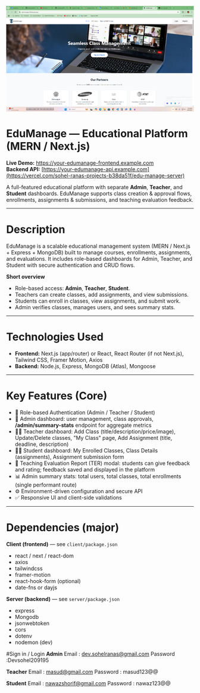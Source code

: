 <!-- Banner (replace with your banner URL) -->

![EduManage Banner](https://raw.githubusercontent.com/sohelrana6105/EduManage-client/main/src/assets/Edu_banner.png)


# EduManage — Educational Platform (MERN / Next.js)
**Live Demo:** [https://your-edumanage-frontend.example.com  ](https://edumanage-55a3a.web.app/)  <br>
**Backend API:** [https://your-edumanage-api.example.com](https://vercel.com/sohel-ranas-projects-b38da51f/edu-manage-server)

A full-featured educational platform with separate **Admin**, **Teacher**, and **Student** dashboards. EduManage supports class creation & approval flows, enrollments, assignments & submissions, and teaching evaluation feedback.

---

# Description
EduManage is a scalable educational management system (MERN / Next.js + Express + MongoDB) built to manage courses, enrollments, assignments, and evaluations. It includes role-based dashboards for Admin, Teacher, and Student with secure authentication and CRUD flows.

**Short overview**
- Role-based access: **Admin**, **Teacher**, **Student**.
- Teachers can create classes, add assignments, and view submissions.
- Students can enroll in classes, view assignments, and submit work.
- Admin verifies classes, manages users, and sees summary stats.

---

# Technologies Used
- **Frontend:** Next.js (app/router) or React, React Router (if not Next.js), Tailwind CSS, Framer Motion, Axios
- **Backend:** Node.js, Express, MongoDB (Atlas), Mongoose


---

# Key Features (Core)
- 🔐 Role-based Authentication (Admin / Teacher / Student)
- 🧭 Admin dashboard: user management, class approvals, **/admin/summary-stats** endpoint for aggregate metrics
- 👩‍🏫 Teacher dashboard: Add Class (title/description/price/image), Update/Delete classes, "My Class" page, Add Assignment (title, deadline, description)
- 👨‍🎓 Student dashboard: My Enrolled Classes, Class Details (assignments), Assignment submission form
- 📝 Teaching Evaluation Report (TER) modal: students can give feedback and rating; feedback saved and displayed in the platform
- 📊 Admin summary stats: total users, total classes, total enrollments (single performant route)
- ⚙️ Environment-driven configuration and secure API
- ✅ Responsive UI and client-side validations

---



# Dependencies (major)
**Client (frontend)** — see `client/package.json`
- react / next / react-dom
- axios
- tailwindcss
- framer-motion
- react-hook-form (optional)
- date-fns or dayjs

**Server (backend)** — see `server/package.json`
- express
- Mongodb
- jsonwebtoken
- cors
- dotenv
- nodemon (dev)

#Sign in / Login 
**Admin** 
Email    : dev.sohelranas@gmail.com
Password :Devsohel209195

**Teacher**
Email    : masud@gmail.com
Password : masud123@@

**Student**
Email    : nawazshorif@gmail.com
Password : nawaz123@@

